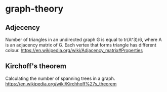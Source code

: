 # graph-theory


## Adjecency

Number of triangles in an undirected graph G is equal to tr(A^3)/6, where A is an adjacency matrix of G. Each vertex that forms triangle has different colour.
https://en.wikipedia.org/wiki/Adjacency_matrix#Properties


## Kirchoff's theorem

Calculating the number of spanning trees in a graph.
https://en.wikipedia.org/wiki/Kirchhoff%27s_theorem

